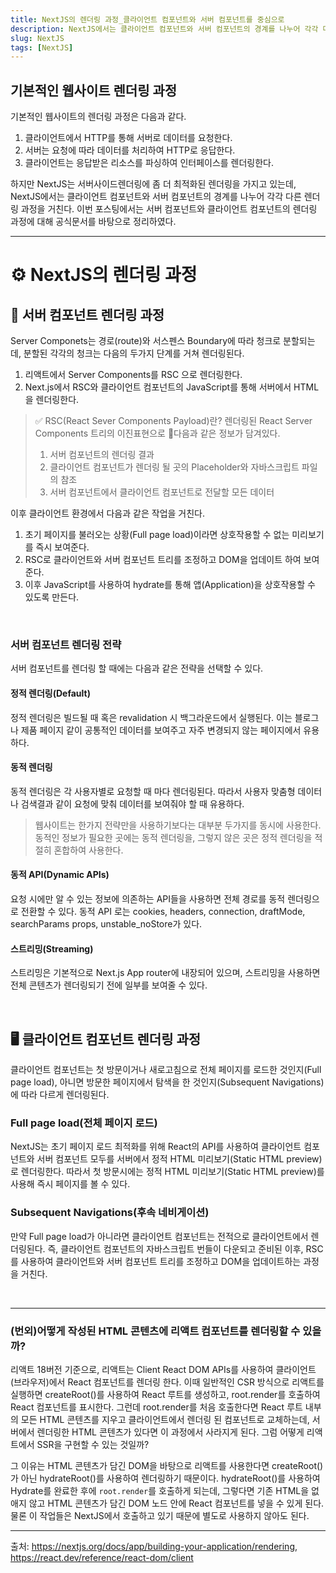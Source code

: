 ```yaml
---
title: NextJS의 렌더링 과정_클라이언트 컴포넌트와 서버 컴포넌트를 중심으로
description: NextJS에서는 클라이언트 컴포넌트와 서버 컴포넌트의 경계를 나누어 각각 다른 렌더링 과정을 거친다. 이번 포스팅에서는 서버 컴포넌트와 클라이언트 컴포넌트의 렌더링 과정에 대해 공식문서를 바탕으로 정리하였습니다.
slug: NextJS
tags: [NextJS]
---
```


## 기본적인 웹사이트 렌더링 과정

기본적인 웹사이트의 렌더링 과정은 다음과 같다.

1. 클라이언트에서 HTTP를 통해 서버로 데이터를 요청한다.
2. 서버는 요청에 따라 데이터를 처리하여 HTTP로 응답한다.
3. 클라이언트는 응답받은 리소스를 파싱하여 인터페이스를 렌더링한다.

하지만 NextJS는 서버사이드렌더링에 좀 더 최적화된 렌더링을 가지고 있는데, NextJS에서는 클라이언트 컴포넌트와 서버 컴포넌트의 경계를 나누어 각각 다른 렌더링 과정을 거친다. 이번 포스팅에서는 서버 컴포넌트와 클라이언트 컴포넌트의 렌더링 과정에 대해 공식문서를 바탕으로 정리하였다.

---

# ⚙️ NextJS의 렌더링 과정

## 🏢 서버 컴포넌트 렌더링 과정

Server Componets는 경로(route)와 서스펜스 Boundary에 따라 청크로 분할되는데, 분할된 각각의 청크는 다음의 두가지 단계를 거쳐 렌더링된다.

1. 리액트에서 Server Components를 RSC 으로 렌더링한다.
2. Next.js에서 RSC와 클라이언트 컴포넌트의 JavaScript를 통해 서버에서 HTML을 렌더링한다.

> ✅ RSC(React Sever Components Payload)란?
> 렌더링된 React Server Components 트리의 이진표현으로 다음과 같은 정보가 담겨있다.
>
> 1. 서버 컴포넌트의 렌더링 결과
> 2. 클라이언트 컴포넌트가 렌더링 될 곳의 Placeholder와 자바스크립트 파일의 참조
> 3. 서버 컴포넌트에서 클라이언트 컴포넌트로 전달할 모든 데이터

이후 클라이언트 환경에서 다음과 같은 작업을 거친다.

1. 초기 페이지를 불러오는 상황(Full page load)이라면 상호작용할 수 없는 미리보기를 즉시 보여준다.
2. RSC로 클라이언트와 서버 컴포넌트 트리를 조정하고 DOM을 업데이트 하여 보여준다.
3. 이후 JavaScript를 사용하여 hydrate를 통해 앱(Application)을 상호작용할 수 있도록 만든다.

<br />

### 서버 컴포넌트 렌더링 전략

서버 컴포넌트를 렌더링 할 때에는 다음과 같은 전략을 선택할 수 있다.

#### 정적 렌더링(Default)

정적 렌더링은 빌드될 때 혹은 revalidation 시 백그라운드에서 실행된다. 이는 블로그나 제품 페이지 같이 공통적인 데이터를 보여주고 자주 변경되지 않는 페이지에서 유용하다.

#### 동적 렌더링

동적 렌더링은 각 사용자별로 요청할 때 마다 렌더링된다. 따라서 사용자 맞춤형 데이터나 검색결과 같이 요청에 맞춰 데이터를 보여줘야 할 때 유용하다.

> 웹사이트는 한가지 전략만을 사용하기보다는 대부분 두가지를 동시에 사용한다. 동적인 정보가 필요한 곳에는 동적 렌더링을, 그렇지 않은 곳은 정적 렌더링을 적절히 혼합하여 사용한다.

#### 동적 API(Dynamic APIs)

요청 시에만 알 수 있는 정보에 의존하는 API들을 사용하면 전체 경로를 동적 렌더링으로 전환할 수 있다. 동적 API 로는 cookies, headers, connection, draftMode, searchParams props, unstable_noStore가 있다.

#### 스트리밍(Streaming)

스트리밍은 기본적으로 Next.js App router에 내장되어 있으며, 스트리밍을 사용하면 전체 콘텐츠가 렌더링되기 전에 일부를 보여줄 수 있다.

<br />

## 🖥️ 클라이언트 컴포넌트 렌더링 과정

클라이언트 컴포넌트는 첫 방문이거나 새로고침으로 전체 페이지를 로드한 것인지(Full page load), 아니면 방문한 페이지에서 탐색을 한 것인지(Subsequent Navigations)에 따라 다르게 렌더링된다.

### Full page load(전체 페이지 로드)

NextJS는 초기 페이지 로드 최적화를 위해 React의 API를 사용하여 클라이언트 컴포넌트와 서버 컴포넌트 모두를 서버에서 정적 HTML 미리보기(Static HTML preview)로 렌더링한다.
따라서 첫 방문시에는 정적 HTML 미리보기(Static HTML preview)를 사용해 즉시 페이지를 볼 수 있다.

### Subsequent Navigations(후속 네비게이션)

만약 Full page load가 아니라면 클라이언트 컴포넌트는 전적으로 클라이언트에서 렌더링된다. 즉, 클라이언트 컴포넌트의 자바스크립트 번들이 다운되고 준비된 이후, RSC를 사용하여 클라이언트와 서버 컴포넌트 트리를 조정하고 DOM을 업데이트하는 과정을 거친다.

<br />

---

### (번외)어떻게 작성된 HTML 콘텐츠에 리액트 컴포넌트를 렌더링할 수 있을까?

리액트 18버전 기준으로, 리액트는 Client React DOM APIs를 사용하여 클라이언트(브라우저)에서 React 컴포넌트를 렌더링 한다. 이때 일반적인 CSR 방식으로 리액트를 실행하면 createRoot()를 사용하여 React 루트를 생성하고, root.render를 호출하여 React 컴포넌트를 표시한다. 그런데 root.render를 처음 호출한다면 React 루트 내부의 모든 HTML 콘텐츠를 지우고 클라이언트에서 렌더링 된 컴포넌트로 교체하는데, 서버에서 렌더링한 HTML 콘텐츠가 있다면 이 과정에서 사라지게 된다. 그럼 어떻게 리액트에서 SSR을 구현할 수 있는 것일까?

그 이유는 HTML 콘텐츠가 담긴 DOM을 바탕으로 리액트를 사용한다면 createRoot()가 아닌 hydrateRoot()를 사용하여 렌더링하기 때문이다. hydrateRoot()를 사용하여 Hydrate를 완료한 후에 `root.render`를 호출하게 되는데, 그렇다면 기존 HTML을 없애지 않고 HTML 콘텐츠가 담긴 DOM 노드 안에 React 컴포넌트를 넣을 수 있게 된다. 물론 이 작업들은 NextJS에서 호출하고 있기 때문에 별도로 사용하지 않아도 된다.

---

출처: https://nextjs.org/docs/app/building-your-application/rendering,
https://react.dev/reference/react-dom/client

